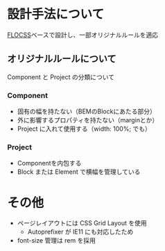 # 設計手法について

[FLOCSS](https://github.com/hiloki/flocss)ベースで設計し、一部オリジナルルールを適応

## オリジナルルールについて

Component と Project の分類について

### Component

* 固有の幅を持たない（BEMのBlockにあたる部分）
* 外に影響するプロパティを持たない（marginとか）
* Project に入れて使用する（width: 100%; でも）

### Project

* Componentを内包する
* Block または Element で横幅を管理している

# その他

* ページレイアウトには CSS Grid Layout を使用
  * Autoprefixer が IE11 にも対応したため
* font-size 管理は rem を採用
